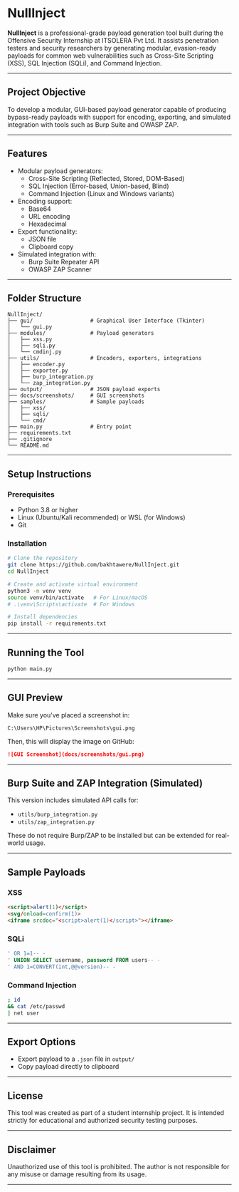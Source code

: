 # NullInject

**NullInject** is a professional-grade payload generation tool built during the Offensive Security Internship at ITSOLERA Pvt Ltd. It assists penetration testers and security researchers by generating modular, evasion-ready payloads for common web vulnerabilities such as Cross-Site Scripting (XSS), SQL Injection (SQLi), and Command Injection.

---

## Project Objective

To develop a modular, GUI-based payload generator capable of producing bypass-ready payloads with support for encoding, exporting, and simulated integration with tools such as Burp Suite and OWASP ZAP.

---

## Features

- Modular payload generators:
  - Cross-Site Scripting (Reflected, Stored, DOM-Based)
  - SQL Injection (Error-based, Union-based, Blind)
  - Command Injection (Linux and Windows variants)
- Encoding support:
  - Base64
  - URL encoding
  - Hexadecimal
- Export functionality:
  - JSON file
  - Clipboard copy
- Simulated integration with:
  - Burp Suite Repeater API
  - OWASP ZAP Scanner

---

## Folder Structure

```
NullInject/
├── gui/                  # Graphical User Interface (Tkinter)
│   └── gui.py
├── modules/              # Payload generators
│   ├── xss.py
│   ├── sqli.py
│   └── cmdinj.py
├── utils/                # Encoders, exporters, integrations
│   ├── encoder.py
│   ├── exporter.py
│   ├── burp_integration.py
│   └── zap_integration.py
├── output/               # JSON payload exports
├── docs/screenshots/     # GUI screenshots
├── samples/              # Sample payloads
│   ├── xss/
│   ├── sqli/
│   └── cmd/
├── main.py               # Entry point
├── requirements.txt
├── .gitignore
└── README.md
```

---

## Setup Instructions

### Prerequisites

- Python 3.8 or higher
- Linux (Ubuntu/Kali recommended) or WSL (for Windows)
- Git

### Installation

```bash
# Clone the repository
git clone https://github.com/bakhtawere/NullInject.git
cd NullInject

# Create and activate virtual environment
python3 -m venv venv
source venv/bin/activate   # For Linux/macOS
# .\venv\Scripts\activate  # For Windows

# Install dependencies
pip install -r requirements.txt
```

---

## Running the Tool

```bash
python main.py
```

---

## GUI Preview

Make sure you've placed a screenshot in:
```
C:\Users\HP\Pictures\Screenshots\gui.png
```

Then, this will display the image on GitHub:

```markdown
![GUI Screenshot](docs/screenshots/gui.png)
```

---

## Burp Suite and ZAP Integration (Simulated)

This version includes simulated API calls for:

- `utils/burp_integration.py`
- `utils/zap_integration.py`

These do not require Burp/ZAP to be installed but can be extended for real-world usage.

---

## Sample Payloads

### XSS

```html
<script>alert(1)</script>
<svg/onload=confirm(1)>
<iframe srcdoc="<script>alert(1)</script>"></iframe>
```

### SQLi

```sql
' OR 1=1-- -
' UNION SELECT username, password FROM users-- -
' AND 1=CONVERT(int,@@version)-- -
```

### Command Injection

```bash
; id
&& cat /etc/passwd
| net user
```

---

## Export Options

- Export payload to a `.json` file in `output/`
- Copy payload directly to clipboard

---

## License

This tool was created as part of a student internship project. It is intended strictly for educational and authorized security testing purposes.

---

## Disclaimer

Unauthorized use of this tool is prohibited. The author is not responsible for any misuse or damage resulting from its usage.

---

